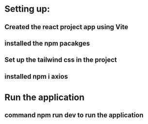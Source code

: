 # Setting up:
## Created the react project app using Vite 
## installed the npm pacakges 
## Set up the tailwind css in the project 
## installed npm i axios 

# Run the application 
 ## command npm run dev to run the application 
